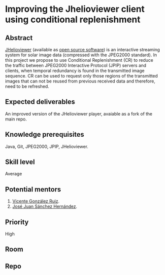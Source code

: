 # Improving the Jhelioviewer client using conditional replenishment

## Abstract

[JHelioviewer](https://www.jhelioviewer.org/) (available as [open source software](https://github.com/Helioviewer-Project/JHelioviewer-SWHV)) is an interactive streaming system for solar image data (compressed with the JPEG2000 standard). In this project we propose to use Conditional Replenishment (CR) to reduce the traffic between JPEG2000 Interactive Protocol (JPIP) servers and clients, when temporal redundancy is found in the transmitted image sequence. CR can be used to request only those regions of the transmitted images that can not be reused from previous received data and therefore, need to be refreshed.

## Expected deliverables

An improved version of the JHelioviewer player, avaiable as a fork of the main repo.

## Knowledge prerequisites

Java, Git, JPEG2000, JPIP, JHelioviewer.

## Skill level

Average

## Potential mentors

1. [Vicente González Ruiz]().
2. [José Juan Sánchez Hernández]().

## Priority

High

## Room



## Repo
